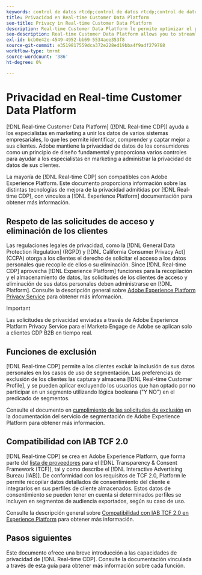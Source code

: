 ```yaml
---
keywords: control de datos rtcdp;control de datos rtcdp;control de datos del perfil de datos del cliente en tiempo real;privacidad rtcdp;rtcdp privacidad
title: Privacidad en Real-time Customer Data Platform
seo-title: Privacy in Real-time Customer Data Platform
description: Real-time Customer Data Platform le permite optimizar el proceso de cumplimiento de las normas de privacidad de sus operaciones de datos.
seo-description: Real-time Customer Data Platform allows you to streamline the process of keeping your data operations compliant with privacy regulations.
exl-id: bcb0e42e-4549-4952-bb69-5534aee353f8
source-git-commit: e3519817559dca372e228ed19bba4f9adf279768
workflow-type: tm+mt
source-wordcount: '386'
ht-degree: 0%

---
```


# Privacidad en Real-time Customer Data Platform

[!DNL Real-time Customer Data Platform] ([!DNL Real-time CDP]) ayuda a los especialistas en marketing a unir los datos de varios sistemas empresariales, lo que les permite identificar, comprender y captar mejor a sus clientes. Adobe mantiene la privacidad de datos de los consumidores como un principio de diseño fundamental y proporciona varios controles para ayudar a los especialistas en marketing a administrar la privacidad de datos de sus clientes.

La mayoría de [!DNL Real-time CDP] son compatibles con Adobe Experience Platform. Este documento proporciona información sobre las distintas tecnologías de mejora de la privacidad admitidas por [!DNL Real-time CDP], con vínculos a [!DNL Experience Platform] documentación para obtener más información.

## Respeto de las solicitudes de acceso y eliminación de los clientes

Las regulaciones legales de privacidad, como la [!DNL General Data Protection Regulation] (RGPD) y [!DNL California Consumer Privacy Act] (CCPA) otorga a los clientes el derecho de solicitar el acceso a los datos personales que recopile de ellos o su eliminación. Since [!DNL Real-time CDP] aprovecha [!DNL Experience Platform] funciones para la recopilación y el almacenamiento de datos, las solicitudes de los clientes de acceso y eliminación de sus datos personales deben administrarse en [!DNL Platform]. Consulte la descripción general sobre [Adobe Experience Platform Privacy Service](../../privacy-service/home.md) para obtener más información.

>[!IMPORTANT]
>
> Las solicitudes de privacidad enviadas a través de Adobe Experience Platform Privacy Service para el Marketo Engage de Adobe se aplican solo a clientes CDP B2B en tiempo real.

## Funciones de exclusión

[!DNL Real-time CDP] permite a los clientes excluir la inclusión de sus datos personales en los casos de uso de segmentación. Las preferencias de exclusión de los clientes las captura y almacena [!DNL Real-time Customer Profile], y se pueden aplicar excluyendo los usuarios que han optado por no participar en un segmento utilizando lógica booleana (&quot;Y NO&quot;) en el predicado de segmentos.

Consulte el documento en [cumplimiento de las solicitudes de exclusión](../../segmentation/consents.md) en la documentación del servicio de segmentación de Adobe Experience Platform para obtener más información.

## Compatibilidad con IAB TCF 2.0

[!DNL Real-time CDP] se crea en Adobe Experience Platform, que forma parte del [lista de proveedores](https://iabeurope.eu/vendor-list-tcf-v2-0/) para el [!DNL Transparency & Consent Framework (TCF)], tal y como describe el [!DNL Interactive Advertising Bureau (IAB)]. De conformidad con los requisitos de TCF 2.0, Platform le permite recopilar datos detallados de consentimiento del cliente e integrarlos en sus perfiles de cliente almacenados. Estos datos de consentimiento se pueden tener en cuenta si determinados perfiles se incluyen en segmentos de audiencia exportados, según su caso de uso.

Consulte la descripción general sobre [Compatibilidad con IAB TCF 2.0 en Experience Platform](../../landing/governance-privacy-security/consent/iab/overview.md) para obtener más información.

## Pasos siguientes

Este documento ofrece una breve introducción a las capacidades de privacidad de [!DNL Real-time CDP]. Consulte la documentación vinculada a través de esta guía para obtener más información sobre cada función.
